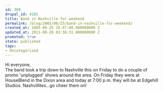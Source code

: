 ```yaml
---
id: 388
drupal_id: 4202
title: Band in Nashville for weekend
permalink: /blog/2005/06/25/band-in-nashville-for-weekend/
created_at: 2005-06-25 19:47:00.000000000 Z
updated_at: 2011-08-20 03:36:31.000000000 Z
promoted: true
state: published
tags:
- Uncategorized
---
```

Hi everyone,<br />The band took a trip down to Nashville this on Friday to do a couple of promo 'unplugged' shows around the area. On Friday they were at HouseBlend in the Dixon area and today at 7:00 p.m. they will be at Edgehill Studios. Nashvillites...go cheer them on!
